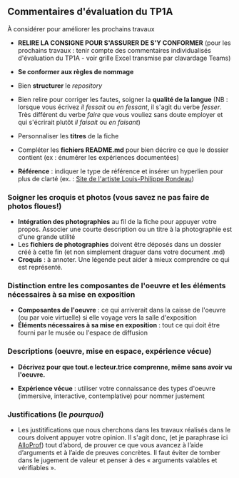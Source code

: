 ## Commentaires d'évaluation du TP1A
À considérer pour améliorer les prochains travaux

- **RELIRE LA CONSIGNE POUR S'ASSURER DE S'Y CONFORMER** (pour les prochains travaux : tenir compte des commentaires individualisés d'évaluation du TP1A - voir grille Excel transmise par clavardage Teams)
- **Se conformer aux règles de nommage**
- Bien **structurer** le *repository*

- Bien relire pour corriger les fautes, soigner la **qualité de la langue** (NB : lorsque vous écrivez *il fessait* ou *en fessant*, il s'agit du verbe *fesser*. Très différent du verbe *faire* que vous vouliez sans doute employer et qui s'écrirait plutôt *il faisait* ou *en faisant*)
- Personnaliser les **titres** de la fiche
- Compléter les **fichiers README.md** pour bien décrire ce que le dossier contient (ex : énumérer les expériences documentées)
- **Référence** :  indiquer le type de référence et insérer un hyperlien pour plus de clarté (ex. : [Site de l'artiste Louis-Philippe Rondeau](http://patenteux.com/wp/))

### Soigner les croquis et photos (vous savez ne pas faire de photos floues!)
- **Intégration des photographies** au fil de la fiche pour appuyer votre propos. Associer une courte description ou un titre à la photographie est d'une grande utilité
- Les **fichiers de photographies** doivent être déposés dans un dossier créé à cette fin (et non simplement draguer dans votre document .md)
- **Croquis** : à annoter. Une légende peut aider à mieux comprendre ce qui est représenté.

### Distinction entre les composantes de l'oeuvre et les éléments nécessaires à sa mise en exposition
- **Composantes de l'oeuvre** : ce qui arriverait dans la caisse de l'oeuvre (ou par voie virtuelle) si elle voyage vers la salle d'exposition 
- **Éléments nécessaires à sa mise en exposition** : tout ce qui doit être fourni par le musée ou l'espace de diffusion

### Descriptions (oeuvre, mise en espace, expérience vécue)
- **Décrivez pour que tout.e lecteur.trice comprenne, même sans avoir vu l'oeuvre.**

- **Expérience vécue** : utiliser votre connaissance des types d'oeuvre (immersive, interactive, contemplative) pour nommer justement

### Justifications (le *pourquoi*)
- Les justitifications que nous cherchons dans les travaux réalisés dans le cours doivent appuyer votre opinion. Il s'agit donc, (et je paraphrase ici [AlloProf](https://www.alloprof.qc.ca/)) tout d’abord, de prouver ce que vous avancez à l’aide d’arguments et à l’aide de preuves concrètes. Il faut éviter de tomber dans le jugement de valeur et penser à des « arguments valables et vérifiables ».
